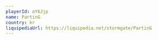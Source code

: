 ```yaml
---
playerId: oY6Jjp
name: PartinG
country: kr
liquipediaUrl: https://liquipedia.net/stormgate/PartinG
---
```

